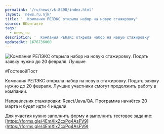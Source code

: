 ```yaml
---
permalink: '/ru/news/vk-8398/index.html'
layout: 'news.ru.njk'
title: '  Компания РЕЛЭКС открыла набор на новую стажировку'
source: ВКонтакте
tags:
  - news_ru
description: '  Компания РЕЛЭКС открыла набор на новую стажировку'
updatedAt: 1676736060
---
```

![  Компания РЕЛЭКС открыла набор на новую стажировку. Подать заявку нужно до 20 февраля. Лучшие](https://sun9-38.userapi.com/impg/d6Gg90b_1h7q_R_sjvKxoVV2IXwvWnjVq4IcCg/SRQCCehUuzk.jpg?size=1280x853&quality=96&sign=4f75d7df17a859ca3c2d91ecaba396e6&c_uniq_tag=4PmuEiJkzqlAtpWFXvMxq5dyXZ1OKuNW7OaMcubARpY&type=album)

#ГостевойПост

Компания РЕЛЭКС открыла набор на новую стажировку. Подать заявку нужно до 20 февраля. Лучшие участники смогут продолжить работу в компании.

Направления стажировки: React/Java/QA. Программа начнётся 20 марта и будет идти 4 недели.

Для участия нужно заполнить форму и выполнить тестовое задание: [https://forms.gle/4EmXixZcxPg4AsFV9](https://forms.gle/4EmXixZcxPg4AsFV9)

